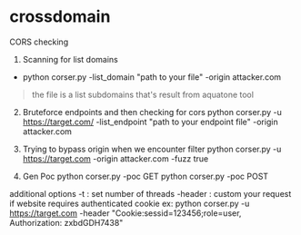# crossdomain
CORS checking
1. Scanning for list domains
* python corser.py -list_domain "path to your file" -origin attacker.com
>the file is a list subdomains that's result from aquatone tool

2. Bruteforce endpoints and then checking for cors
python corser.py -u https://target.com/ -list_endpoint "path to your endpoint file" -origin attacker.com

3. Trying to bypass origin when we encounter filter
python corser.py -u https://target.com -origin attacker.com -fuzz true

4. Gen Poc
python corser.py -poc GET
python corser.py -poc POST

additional options
-t : set number of threads
-header : custom your request if website requires authenticated cookie
ex: python corser.py -u https://target.com -header "Cookie:sessid=123456;role=user, Authorization: zxbdGDH7438"
